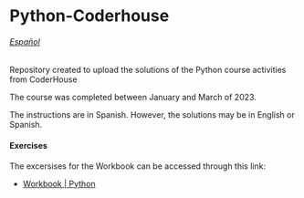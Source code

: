 # Python-Coderhouse

###### [Español](README-sp.md)

Repository created to upload the solutions of the Python course activities from CoderHouse

The course was completed between January and March of 2023.

The instructions are in Spanish. However, the solutions may be in English or Spanish.

#### Exercises
The excersises for the Workbook can be accessed through this link:
- [Workbook | Python](https://docs.google.com/presentation/d/1GN6BdVU1Er5vhU9PRmDiE-rLbeiP1o2ALgWQXnMWj_s/edit?usp=share_link)